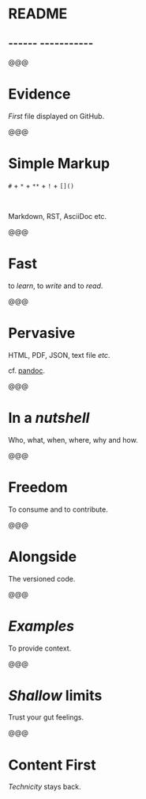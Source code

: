 # README

## ------ -----------

@@@

<!-- .slide: data-background="../../2012/paris-web/images/github-readme.png" -->

# Evidence

*First* file displayed on GitHub.

@@@

# Simple Markup

`#` + `*` + `**` + `!` + `[]()`

<br>

Markdown, RST, AsciiDoc etc.

@@@

# Fast

to *learn*, to *write* and to *read*.

@@@

# Pervasive

HTML, PDF, JSON, text file *etc*.

cf. [pandoc](http://johnmacfarlane.net/pandoc/).

@@@

# In a *nutshell*

Who, what, when, where, why and how.

@@@

<!-- .slide: data-background="../../2012/paris-web/images/editor-iawriter.png" -->

# Freedom

To consume and to contribute.

@@@

# Alongside

The versioned code.

@@@

<!-- .slide: data-background="images/api-example.png" -->

# *Examples*

To provide context.

@@@

<!-- .slide: data-background="../chtijs/images/readme-simple.png" -->

# *Shallow* limits

Trust your gut feelings.

@@@

# Content First

*Technicity* stays back.
